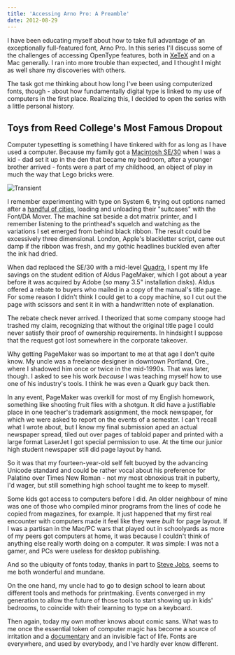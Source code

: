 ```yaml
---
title: 'Accessing Arno Pro: A Preamble'
date: 2012-08-29
---
```


I have been educating myself about how to take full advantage of
an exceptionally full-featured font, Arno Pro. In this series I'll
discuss some of the challenges of accessing OpenType features, both
in [XeTeX][2] and on a Mac generally. I ran into more trouble than
expected, and I thought I might as well share my discoveries with
others.

The task got me thinking about how long I've been using computerized
fonts, though - about how fundamentally digital type is linked to my use
of computers in the first place. Realizing this, I decided to open the
series with a little personal history.

## Toys from Reed College's Most Famous Dropout

Computer typesetting is something I have tinkered with for as long as I
have used a computer. Because my family got a [Macintosh SE/30][3] when
I was a kid - dad set it up in the den that became my bedroom, after a
younger brother arrived - fonts were a part of my childhood, an object
of play in much the way that Lego bricks were.

![Transient][image-1]

I remember experimenting with type on System 6, trying out options named
after a [handful of cities][4], loading and unloading their "suitcases"
with the Font/DA Mover. The machine sat beside a dot matrix printer,
and I remember listening to the printhead's squelch and watching as the
variations I set emerged from behind black ribbon. The result could be
excessively three dimensional. London, Apple's blackletter script, came
out damp if the ribbon was fresh, and my gothic headlines buckled even
after the ink had dried.

When dad replaced the SE/30 with a mid-level [Quadra][5], I spent
my life savings on the student edition of Aldus PageMaker, which I
got about a year before it was acquired by Adobe (*so* many 3.5"
installation disks). Aldus offered a rebate to buyers who mailed in a
copy of the manual's title page. For some reason I didn't think I could
get to a copy machine, so I cut out the page with scissors and sent it
in with a handwritten note of explanation.

The rebate check never arrived. I theorized that some company stooge had
trashed my claim, recognizing that without the original title page I
could never satisfy their proof of ownership requirements. In hindsight
I suppose that the request got lost somewhere in the corporate takeover.

Why getting PageMaker was so important to me at that age I don't quite
know. My uncle was a freelance designer in downtown Portland, Ore.,
where I shadowed him once or twice in the mid-1990s. That was later,
though. I asked to see his work *because* I was teaching myself how to
use one of his industry's tools. I think he was even a Quark guy back
then.

In any event, PageMaker was overkill for most of my English homework,
something like shooting fruit flies with a shotgun. It did have a
justifiable place in one teacher's trademark assignment, the mock
newspaper, for which we were asked to report on the events of a
semester. I can't recall what I wrote about, but I know my final
submission aped an actual newspaper spread, tiled out over pages of
tabloid paper and printed with a large format LaserJet I got special
permission to use. At the time our junior high student newspaper still
did page layout by hand.

So it was that my fourteen-year-old self felt buoyed by the advancing
Unicode standard and could be rather vocal about his preference for
Palatino over Times New Roman - not my most obnoxious trait in puberty,
I'd wager, but still something high school taught me to keep to myself.

Some kids got access to computers before I did. An older neighbour of
mine was one of those who compiled minor programs from the lines of code
he copied from magazines, for example. It just happened that my first
real encounter with computers made it feel like they were *built* for
page layout. If I was a partisan in the Mac/PC wars that played out in
schoolyards as more of my peers got computers at home, it was because I
couldn't think of anything else really worth doing on a computer. It was
simple: I was not a gamer, and PCs were useless for desktop publishing.

And so the ubiquity of fonts today, thanks in part to [Steve Jobs][6],
seems to me both wonderful and mundane.

On the one hand, my uncle had to go to design school to learn about
different tools and methods for printmaking. Events converged in my
generation to allow the future of those tools to start showing up in
kids' bedrooms, to coincide with their learning to type on a keyboard.

Then again, today my own mother knows about comic sans. What was to
me once the essential token of computer magic has become a source
of irritation and a [documentary][7] and an invisible fact of life.
Fonts are everywhere, and used by everybody, and I've hardly ever know
different.

[1]:	https://danieldriver.com/notes/2012/08/accessing-arno-pro-preamble
[2]:	http://tex.stackexchange.com/questions/21297/
[3]:	http://en.wikipedia.org/wiki/Macintosh_SE/30
[4]:	http://en.wikipedia.org/wiki/Fonts_on_Macintosh%23Fonts_of_the_original_Macintosh
[5]:	http://en.wikipedia.org/wiki/Macintosh_Quadra_610
[6]:	http://bits.blogs.nytimes.com/2011/10/06/steve-jobs-designer-first-c-e-o-second/
[7]:	http://www.helveticafilm.com

[image-1]:	https://static.squarespace.com/static/507d7c42e4b06407d2260e63/t/5087eeece4b0cc2d8758d04c/1351085805036/?format=300w
